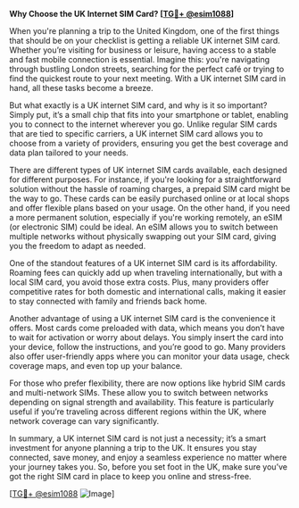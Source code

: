 **Why Choose the UK Internet SIM Card? [[TG💪+ @esim1088](https://t.me/s/esim1088)]**

When you're planning a trip to the United Kingdom, one of the first things that should be on your checklist is getting a reliable UK internet SIM card. Whether you’re visiting for business or leisure, having access to a stable and fast mobile connection is essential. Imagine this: you're navigating through bustling London streets, searching for the perfect café or trying to find the quickest route to your next meeting. With a UK internet SIM card in hand, all these tasks become a breeze.

But what exactly is a UK internet SIM card, and why is it so important? Simply put, it’s a small chip that fits into your smartphone or tablet, enabling you to connect to the internet wherever you go. Unlike regular SIM cards that are tied to specific carriers, a UK internet SIM card allows you to choose from a variety of providers, ensuring you get the best coverage and data plan tailored to your needs. 

There are different types of UK internet SIM cards available, each designed for different purposes. For instance, if you're looking for a straightforward solution without the hassle of roaming charges, a prepaid SIM card might be the way to go. These cards can be easily purchased online or at local shops and offer flexible plans based on your usage. On the other hand, if you need a more permanent solution, especially if you're working remotely, an eSIM (or electronic SIM) could be ideal. An eSIM allows you to switch between multiple networks without physically swapping out your SIM card, giving you the freedom to adapt as needed.

One of the standout features of a UK internet SIM card is its affordability. Roaming fees can quickly add up when traveling internationally, but with a local SIM card, you avoid those extra costs. Plus, many providers offer competitive rates for both domestic and international calls, making it easier to stay connected with family and friends back home.

Another advantage of using a UK internet SIM card is the convenience it offers. Most cards come preloaded with data, which means you don’t have to wait for activation or worry about delays. You simply insert the card into your device, follow the instructions, and you’re good to go. Many providers also offer user-friendly apps where you can monitor your data usage, check coverage maps, and even top up your balance.

For those who prefer flexibility, there are now options like hybrid SIM cards and multi-network SIMs. These allow you to switch between networks depending on signal strength and availability. This feature is particularly useful if you’re traveling across different regions within the UK, where network coverage can vary significantly.

In summary, a UK internet SIM card is not just a necessity; it’s a smart investment for anyone planning a trip to the UK. It ensures you stay connected, save money, and enjoy a seamless experience no matter where your journey takes you. So, before you set foot in the UK, make sure you’ve got the right SIM card in place to keep you online and stress-free.

[[TG💪+ @esim1088](https://t.me/s/esim1088) ![Image](https://i.postimg.cc/Y0z9fWf4/image.png)]
